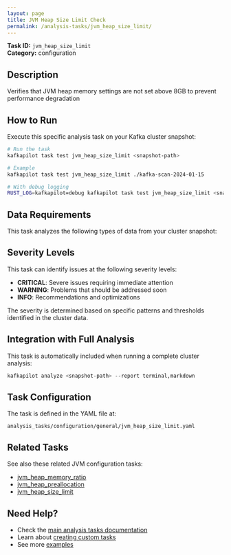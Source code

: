 ```yaml
---
layout: page
title: JVM Heap Size Limit Check
permalink: /analysis-tasks/jvm_heap_size_limit/
---
```


**Task ID:** `jvm_heap_size_limit`  
**Category:** configuration

## Description

Verifies that JVM heap memory settings are not set above 8GB to prevent performance degradation

## How to Run

Execute this specific analysis task on your Kafka cluster snapshot:

```bash
# Run the task
kafkapilot task test jvm_heap_size_limit <snapshot-path>

# Example
kafkapilot task test jvm_heap_size_limit ./kafka-scan-2024-01-15

# With debug logging
RUST_LOG=kafkapilot=debug kafkapilot task test jvm_heap_size_limit <snapshot-path>
```

## Data Requirements

This task analyzes the following types of data from your cluster snapshot:



## Severity Levels

This task can identify issues at the following severity levels:

- **CRITICAL**: Severe issues requiring immediate attention
- **WARNING**: Problems that should be addressed soon  
- **INFO**: Recommendations and optimizations

The severity is determined based on specific patterns and thresholds identified in the cluster data.

## Integration with Full Analysis

This task is automatically included when running a complete cluster analysis:

```bash
kafkapilot analyze <snapshot-path> --report terminal,markdown
```

## Task Configuration

The task is defined in the YAML file at:
```
analysis_tasks/configuration/general/jvm_heap_size_limit.yaml
```

## Related Tasks

See also these related JVM configuration tasks:
- [jvm_heap_memory_ratio](../jvm_heap_memory_ratio)
- [jvm_heap_preallocation](../jvm_heap_preallocation)
- [jvm_heap_size_limit](../jvm_heap_size_limit)

## Need Help?

- Check the [main analysis tasks documentation](../)
- Learn about [creating custom tasks](/how-to#custom-analysis-tasks)
- See more [examples](/examples#analysis-tasks)

